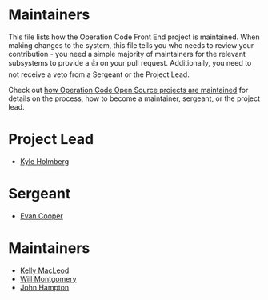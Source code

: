 # Maintainers

This file lists how the Operation Code Front End project is maintained. When making changes to the system, this file tells you who needs to review your contribution - you need a simple majority of maintainers for the relevant subsystems to provide a 👍 on your pull request. Additionally, you need to not receive a veto from a Sergeant or the Project Lead.

Check out [how Operation Code Open Source projects are maintained](https://github.com/OperationCode/START_HERE/blob/61cebc02875ef448679e1130d3a68ef2f855d6c4/open_source_maintenance_policy.md) for details on the process, how to become a maintainer, sergeant, or the project lead.

# Project Lead

* [Kyle Holmberg](http://www.github.com/kylemh)

# Sergeant

* [Evan Cooper](http://www.github.com/cooperbuilt)

# Maintainers

* [Kelly MacLeod](http://www.github.com/ksmacleod99)
* [Will Montgomery](http://www.github.com/wimo7083)
* [John Hampton](https://github.com/jjhampton)